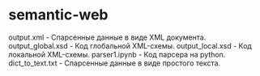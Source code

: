 # semantic-web

output.xml - Спарсенные данные в виде XML документа.
output_global.xsd - Код глобальной XML-схемы.
output_local.xsd - Код локальной XML-схемы.
parser1.ipynb - Код парсера на python.
dict_to_text.txt - Спарсенные данные в виде простого текста.
